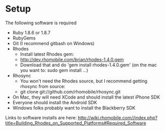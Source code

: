 # Setup
The following software is required

* Ruby 1.8.6 or 1.8.7
* RubyGems
* Git (I recommend gitbash on Windows)
* Rhodes
  * Install latest Rhodes gem:
  * http://dev.rhomobile.com/brian/rhodes-1.4.0.gem
  * Download that and do 'gem install rhodes-1.4.0.gem'  (on the mac you want to: sudo gem install ...)
* Rhosync
  * You won't need the Rhodes source, but I recommend getting rhosync from source:
  * git clone git://github.com/rhomobile/rhosync.git
* On Mac, they will need XCode and should install the latest iPhone SDK
* Everyone should install the Android SDK
* Windows folks probably want to install the Blackberry SDK

Links to software installs are here: http://wiki.rhomobile.com//index.php?title=Building_Rhodes_on_Supported_Platforms#Required_Software

